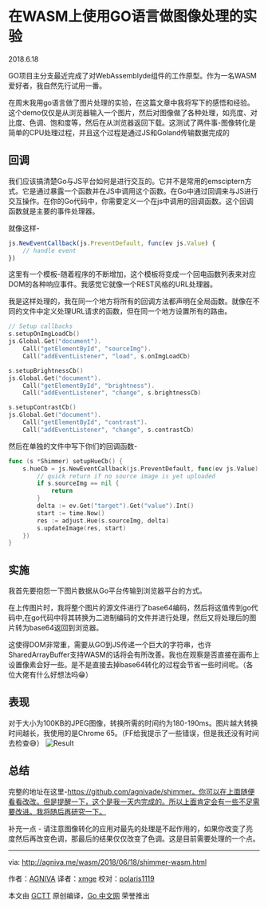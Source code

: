 # 在WASM上使用GO语言做图像处理的实验

2018.6.18

GO项目主分支最近完成了对WebAssemblyde组件的工作原型。作为一名WASM爱好者，我自然先行试用一番。

在周末我用go语言做了图片处理的实验，在这篇文章中我将写下的感悟和经验。这个demo仅仅是从浏览器输入一个图片，然后对图像做了各种处理，如亮度、对比度、色调、饱和度等，然后在从浏览器返回下载。这测试了两件事-图像转化是简单的CPU处理过程，并且这个过程是通过JS和Goland传输数据完成的

## 回调

我们应该搞清楚Go与JS平台如何是进行交互的。它并不是常用的emsciptern方式。它是通过暴露一个函数并在JS中调用这个函数。在Go中通过回调来与JS进行交互操作。在你的Go代码中，你需要定义一个在js中调用的回调函数。这个回调函数就是主要的事件处理器。

就像这样-

```js
js.NewEventCallback(js.PreventDefault, func(ev js.Value) {
	// handle event
})
```

这里有一个模板-随着程序的不断增加，这个模板将变成一个回电函数列表来对应DOM的各种响应事件。我感觉它就像一个REST风格的URL处理器。

我是这样处理的，我在同一个地方将所有的回调方法都声明在全局函数。就像在不同的文件中定义处理URL请求的函数，但在同一个地方设置所有的路由。

```go
// Setup callbacks
s.setupOnImgLoadCb()
js.Global.Get("document").
	Call("getElementById", "sourceImg").
	Call("addEventListener", "load", s.onImgLoadCb)

s.setupBrightnessCb()
js.Global.Get("document").
	Call("getElementById", "brightness").
	Call("addEventListener", "change", s.brightnessCb)

s.setupContrastCb()
js.Global.Get("document").
	Call("getElementById", "contrast").
	Call("addEventListener", "change", s.contrastCb)

```

然后在单独的文件中写下你们的回调函数-

```go
func (s *Shimmer) setupHueCb() {
	s.hueCb = js.NewEventCallback(js.PreventDefault, func(ev js.Value) {
		// quick return if no source image is yet uploaded
		if s.sourceImg == nil {
			return
		}
		delta := ev.Get("target").Get("value").Int()
		start := time.Now()
		res := adjust.Hue(s.sourceImg, delta)
		s.updateImage(res, start)
	})
}
```

## 实施

我首先要抱怨一下图片数据从Go平台传输到浏览器平台的方式。

在上传图片时，我将整个图片的源文件进行了base64编码，然后将这值传到go代码中,在go代码中将其转换为二进制编码的文件并进行处理，然后又将处理后的图片转为base64返回到浏览器。

这使得DOM非常重，需要从GO到JS传递一个巨大的字符串，也许SharedArrayBuffer支持WASM的话将会有所改善。我也在观察是否直接在画布上设置像素会好一些。是不是直接去掉base64转化的过程会节省一些时间呢。（各位大佬有什么好想法吗:grin:）

## 表现

对于大小为100KB的JPEG图像，转换所需的时间约为180-190ms。图片越大转换时间越长，我使用的是Chrome 65。（FF给我提示了一些错误，但是我还没有时间去检查:sweat_smile:）
![Result](https://agniva.me/assets/wasm1.png)

## 总结

完整的地址在这里-https://github.com/agnivade/shimmer。你可以在上面随便看看改改。但是提醒一下，这个是我一天内完成的。所以上面肯定会有一些不足需要改进。我将随后再研究一下。

补充一点 -  请注意图像转化的应用对最先的处理是不起作用的，如果你改变了亮度然后再改变色调，那最后的结果仅仅改变了色调。这是目前需要处理的一个点。


----------------

via: http://agniva.me/wasm/2018/06/18/shimmer-wasm.html

作者：[AGNIVA](http://agniva.me/)
译者：[xmge](https://github.com/xmge)
校对：[polaris1119](https://github.com/polaris1119)

本文由 [GCTT](https://github.com/studygolang/GCTT) 原创编译，[Go 中文网](https://studygolang.com/) 荣誉推出


